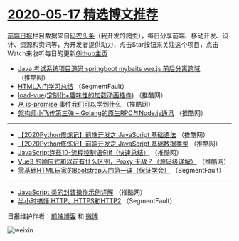 # [2020-05-17 精选博文推荐](http://hao.caibaojian.com/date/2020/05/17)

[前端日报](http://caibaojian.com/c/news)栏目数据来自[码农头条](http://hao.caibaojian.com/)（我开发的爬虫），每日分享前端、移动开发、设计、资源和资讯等，为开发者提供动力，点击Star按钮来关注这个项目，点击Watch来收听每日的更新[Github主页](https://github.com/kujian/frontendDaily)
* [Java 考试系统项目源码 springboot mybaits vue.js 前后分离跨域](http://hao.caibaojian.com/142320.html) （推酷网）
* [HTML入门学习总结](http://hao.caibaojian.com/142313.html) （SegmentFault）
* [load-vue(定制化+趣味性的加载动画插件)](http://hao.caibaojian.com/142314.html) （推酷网）
* [从 is-promise 事件我们可以学到什么](http://hao.caibaojian.com/142315.html) （推酷网）
* [架构师小飞传第三弹 &#8211; Golang的原生RPC与Node.js通讯](http://hao.caibaojian.com/142316.html) （推酷网）

***
* [【2020Python修炼记】前端开发之 JavaScript 基础语法](http://hao.caibaojian.com/142317.html) （推酷网）
* [【2020Python修炼记】前端开发之 JavaScript 基础数据类型](http://hao.caibaojian.com/142318.html) （推酷网）
* [JavaScript连载10-流程控制语句if（快速总结）](http://hao.caibaojian.com/142319.html) （推酷网）
* [Vue3 的响应式和以前有什么区别，Proxy 无敌？（源码级详解）](http://hao.caibaojian.com/142321.html) （推酷网）
* [零基础HTML玩家的Bootstrap入门第一课（保证学会）](http://hao.caibaojian.com/142311.html) （SegmentFault）

***
* [JavaScript 类的封装操作示例详解](http://hao.caibaojian.com/142322.html) （推酷网）
* [半小时搞懂 HTTP、HTTPS和HTTP2](http://hao.caibaojian.com/142312.html) （SegmentFault）

日报维护作者：[前端博客](http://caibaojian.com/) 和 [微博](http://caibaojian.com/go/weibo)

![weixin](https://user-images.githubusercontent.com/3055447/38468989-651132ac-3b80-11e8-8e6b-15122322a9d7.png)
